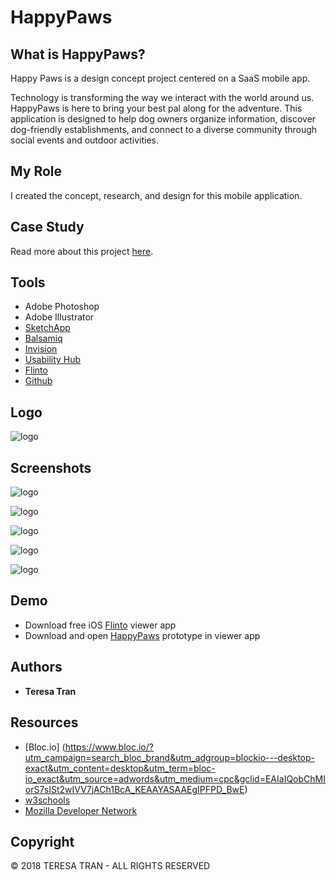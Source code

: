 # HappyPaws

## What is HappyPaws?
Happy Paws is a design concept project centered on a SaaS mobile app. 

Technology is transforming the way we interact with the world around us. HappyPaws is here to bring your best pal along for the adventure. This application is designed to help dog owners organize information, discover dog-friendly establishments, and connect to a diverse community through social events and outdoor activities.

## My Role
I created the concept, research, and design for this mobile application. 

## Case Study
Read more about this project [here](http://teresatran.co/cs-happypaws.html).


## Tools
* Adobe Photoshop
* Adobe Illustrator
* [SketchApp](https://www.sketchapp.com/)
* [Balsamiq](https://balsamiq.com/)
* [Invision](https://www.invisionapp.com/home)
* [Usability Hub](https://usabilityhub.com/)
* [Flinto](https://www.flinto.com/)
* [Github](https://github.com/)

## Logo
![logo](https://github.com/tranteresa/happypaws/blob/master/readme_assets/logo.png)


## Screenshots

![logo](https://github.com/tranteresa/happypaws/blob/master/readme_assets/feature_01.png)

![logo](https://github.com/tranteresa/happypaws/blob/master/readme_assets/feature_02.png)

![logo](https://github.com/tranteresa/happypaws/blob/master/readme_assets/feature_03.png)

![logo](https://github.com/tranteresa/happypaws/blob/master/readme_assets/feature_04.png)

![logo](https://github.com/tranteresa/happypaws/blob/master/readme_assets/feature_05.png)



## Demo
* Download free iOS [Flinto](https://itunes.apple.com/us/app/flinto/id972238373?mt=8) viewer app
* Download and open [HappyPaws](https://goo.gl/RWfVxg) prototype in viewer app

## Authors

* **Teresa Tran**

## Resources
* [Bloc.io] (https://www.bloc.io/?utm_campaign=search_bloc_brand&utm_adgroup=blockio---desktop-exact&utm_content=desktop&utm_term=bloc-io_exact&utm_source=adwords&utm_medium=cpc&gclid=EAIaIQobChMIorS7sISt2wIVV7jACh1BcA_KEAAYASAAEgIPFPD_BwE)
* [w3schools](https://www.w3schools.com/)
* [Mozilla Developer Network](https://developer.mozilla.org/en-US/)
 
 
## Copyright
© 2018 TERESA TRAN -  ALL RIGHTS RESERVED
